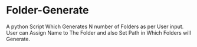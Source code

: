 # Folder-Generate
A python Script Which Generates N number of Folders as per User input. User can Assign Name to The Folder and also Set Path in Which Folders will Generate. 
